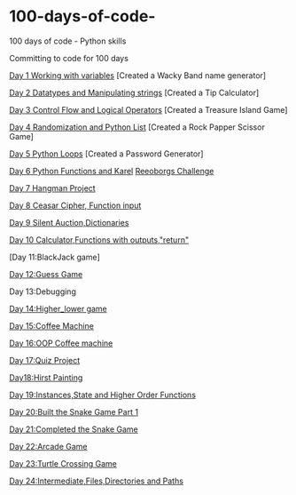 # 100-days-of-code-
100 days of code - Python skills

Committing to code for 100 days

[Day 1 Working with variables](https://github.com/toyobam92/100-days-of-code-/blob/main/Day%20_1_WackyBandGenerator.py)
[Created a Wacky Band name generator]

[Day 2 Datatypes and Manipulating strings](https://github.com/toyobam92/100-days-of-code-/blob/main/Day_2_Tip_Calculator.py)
[Created a Tip Calculator]

[Day 3 Control Flow and Logical Operators](https://github.com/toyobam92/100-days-of-code-/tree/main/Day%203)
[Created a Treasure Island Game]

[Day 4 Randomization and Python List](https://github.com/toyobam92/100-days-of-code-/tree/main/Day%204)
[Created a Rock Papper Scissor Game]

[Day 5 Python Loops](https://github.com/toyobam92/100-days-of-code-/tree/main/Day%205)
[Created a Password Generator]

[Day 6 Python Functions and Karel](https://github.com/toyobam92/100-days-of-code-/tree/main/Day%206)
[Reeoborgs Challenge](https://reeborg.ca/reeborg.html?lang=en&mode=python&menu=worlds%2Fmenus%2Freeborg_intro_en.json&name=Hurdle%201&url=worlds%2Ftutorial_en%2Fhurdle1.json)

[Day 7 Hangman Project](https://github.com/toyobam92/100-days-of-code-/tree/main/Day%207)

[Day 8 Ceasar Cipher, Function input](https://github.com/toyobam92/100-days-of-code-/tree/main/Day%208)

[Day 9 Silent Auction,Dictionaries ](https://github.com/toyobam92/100-days-of-code-/commit/defe38b7ff14355c8de3b794ce6bb1a6a781d214)

[Day 10 Calculator,Functions with outputs,"return"](https://github.com/toyobam92/100-days-of-code-/tree/main/Day%2010)

[Day 11:BlackJack game]

[Day 12:Guess Game](https://github.com/toyobam92/100-days-of-code-/tree/main/Day%2012)

Day 13:Debugging

[Day 14:Higher_lower game](https://github.com/toyobam92/100-days-of-code-/tree/main/Day%2014)

[Day 15:Coffee Machine](https://github.com/toyobam92/100-days-of-code-/tree/main/Day%2015)

[Day 16:OOP Coffee machine](https://github.com/toyobam92/100-days-of-code-/tree/main/Day%2016)

[Day 17:Quiz Project](https://github.com/toyobam92/100-days-of-code-/tree/main/Day%2017)

[Day18:Hirst Painting](https://github.com/toyobam92/100-days-of-code-/tree/main/Hirst%20painting)

[Day 19:Instances,State and Higher Order Functions](https://github.com/toyobam92/100-days-of-code-/tree/main/Day%2019)

[Day 20:Built the Snake Game Part 1](https://github.com/toyobam92/100-days-of-code-/tree/main/Day%2020)

[Day 21:Completed the Snake Game](https://github.com/toyobam92/100-days-of-code-/tree/main/Day/21)

[Day 22:Arcade Game](https://github.com/toyobam92/100-days-of-code-/tree/main/Day%2022)

[Day 23:Turtle Crossing Game](https://github.com/toyobam92/100-days-of-code-/tree/main/Day%2023)

[Day 24:Intermediate,Files,Directories and Paths](https://github.com/toyobam92/100-days-of-code-/tree/main/Day_24)
